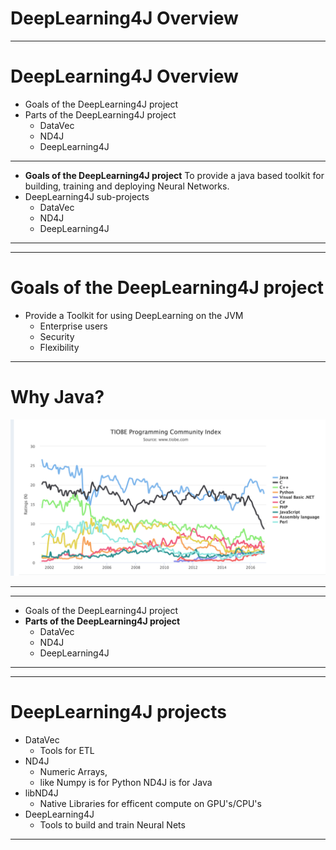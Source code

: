 # DeepLearning4J Overview

<div style="page-break-after: always;"></div>

---------------------

# DeepLearning4J Overview

* Goals of the DeepLearning4J project
* Parts of the DeepLearning4J project
  * DataVec
  * ND4J
  * DeepLearning4J

<div style="page-break-after: always;"></div>

----------------------

* **Goals of the DeepLearning4J project**
To provide a java based toolkit for building, training and deploying Neural Networks.
* DeepLearning4J sub-projects
  * DataVec
  * ND4J
  * DeepLearning4J


-------------------
<div style="page-break-after: always;"></div>

---------------

# Goals of the DeepLearning4J project

* Provide a Toolkit for using DeepLearning on the JVM
	* Enterprise users
	* Security
	* Flexibility


-------------------
<div style="page-break-after: always;"></div>

# Why Java?

![alt text](../resources/tiobe.png)

-------------------
<div style="page-break-after: always;"></div>

----------------------

* Goals of the DeepLearning4J project
* **Parts of the DeepLearning4J project**
  * DataVec
  * ND4J
  * DeepLearning4J


-------------------

<div style="page-break-after: always;"></div>

---------------


# DeepLearning4J projects

* DataVec
	* Tools for ETL
* ND4J
	* Numeric Arrays, 
	* like Numpy is for Python ND4J is for Java
* libND4J
	* Native Libraries for efficent compute on GPU's/CPU's
* DeepLearning4J
	* Tools to build and train Neural Nets

-------------------
<div style="page-break-after: always;"></div>
